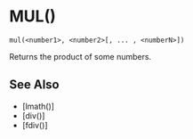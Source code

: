 # MUL()
`mul(<number1>, <number2>[, ... , <numberN>])`

  Returns the product of some numbers.


## See Also
- [lmath()]
- [div()]
- [fdiv()]

